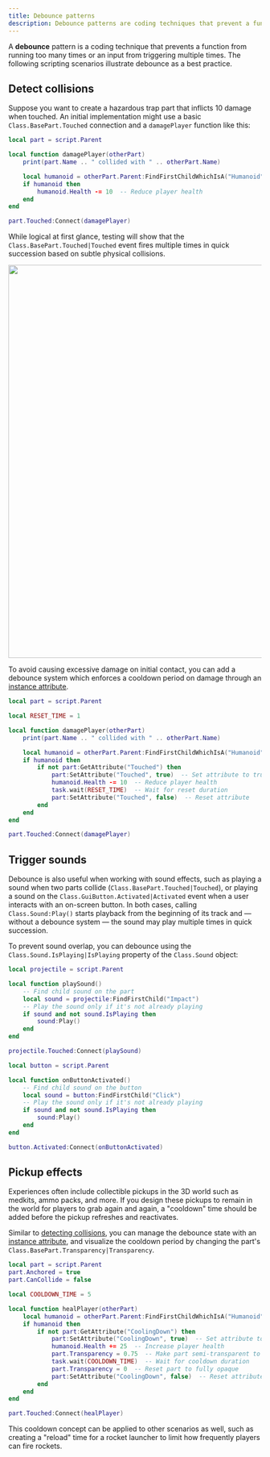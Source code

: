 ```yaml
---
title: Debounce patterns
description: Debounce patterns are coding techniques that prevent a function from running too many times.
---
```


A **debounce** pattern is a coding technique that prevents a function from running too many times or an input from triggering multiple times. The following scripting scenarios illustrate debounce as a best practice.

## Detect collisions

Suppose you want to create a hazardous trap part that inflicts 10 damage when touched. An initial implementation might use a basic `Class.BasePart.Touched` connection and a `damagePlayer` function like this:

```lua title="Script - Damage Player"
local part = script.Parent

local function damagePlayer(otherPart)
	print(part.Name .. " collided with " .. otherPart.Name)

	local humanoid = otherPart.Parent:FindFirstChildWhichIsA("Humanoid")
	if humanoid then
		humanoid.Health -= 10  -- Reduce player health
	end
end

part.Touched:Connect(damagePlayer)
```

While logical at first glance, testing will show that the `Class.BasePart.Touched|Touched` event fires multiple times in quick succession based on subtle physical collisions.

<img src="../assets/scripting/scripts/Touched-Event-No-Debounce.png" width="780" />

To avoid causing excessive damage on initial contact, you can add a debounce system which enforces a cooldown period on damage through an [instance attribute](../studio/properties.md#instance-attributes).

```lua title="Script - Damage Player Using Debounce" highlight="10, 11, 13, 14"
local part = script.Parent

local RESET_TIME = 1

local function damagePlayer(otherPart)
	print(part.Name .. " collided with " .. otherPart.Name)

	local humanoid = otherPart.Parent:FindFirstChildWhichIsA("Humanoid")
	if humanoid then
		if not part:GetAttribute("Touched") then
			part:SetAttribute("Touched", true)  -- Set attribute to true
			humanoid.Health -= 10  -- Reduce player health
			task.wait(RESET_TIME)  -- Wait for reset duration
			part:SetAttribute("Touched", false)  -- Reset attribute
		end
	end
end

part.Touched:Connect(damagePlayer)
```

## Trigger sounds

Debounce is also useful when working with sound effects, such as playing a sound when two parts collide (`Class.BasePart.Touched|Touched`), or playing a sound on the `Class.GuiButton.Activated|Activated` event when a user interacts with an on-screen button. In both cases, calling `Class.Sound:Play()` starts playback from the beginning of its track and&nbsp;&mdash; without a debounce system&nbsp;&mdash; the sound may play multiple times in quick succession.

To prevent sound overlap, you can debounce using the `Class.Sound.IsPlaying|IsPlaying` property of the `Class.Sound` object:

```lua title="Script - Play Collision Sound Using Debounce" highlight="5, 7-9"
local projectile = script.Parent

local function playSound()
	-- Find child sound on the part
	local sound = projectile:FindFirstChild("Impact")
	-- Play the sound only if it's not already playing
	if sound and not sound.IsPlaying then
		sound:Play()
	end
end

projectile.Touched:Connect(playSound)
```

```lua title="Script - Play Button Click Using Debounce" highlight="5, 7-9"
local button = script.Parent

local function onButtonActivated()
	-- Find child sound on the button
	local sound = button:FindFirstChild("Click")
	-- Play the sound only if it's not already playing
	if sound and not sound.IsPlaying then
		sound:Play()
	end
end

button.Activated:Connect(onButtonActivated)
```

## Pickup effects

Experiences often include collectible pickups in the 3D world such as medkits, ammo packs, and more. If you design these pickups to remain in the world for players to grab again and again, a "cooldown" time should be added before the pickup refreshes and reactivates.

Similar to [detecting collisions](#detect-collisions), you can manage the debounce state with an [instance attribute](../studio/properties.md#instance-attributes), and visualize the cooldown period by changing the part's `Class.BasePart.Transparency|Transparency`.

```lua title="Script - Health Pickup Using Debounce" highlight="10, 11, 13, 15-17"
local part = script.Parent
part.Anchored = true
part.CanCollide = false

local COOLDOWN_TIME = 5

local function healPlayer(otherPart)
	local humanoid = otherPart.Parent:FindFirstChildWhichIsA("Humanoid")
	if humanoid then
		if not part:GetAttribute("CoolingDown") then
			part:SetAttribute("CoolingDown", true)  -- Set attribute to true
			humanoid.Health += 25  -- Increase player health
			part.Transparency = 0.75  -- Make part semi-transparent to indicate cooldown state
			task.wait(COOLDOWN_TIME)  -- Wait for cooldown duration
			part.Transparency = 0  -- Reset part to fully opaque
			part:SetAttribute("CoolingDown", false)  -- Reset attribute
		end
	end
end

part.Touched:Connect(healPlayer)
```

<Alert severity="info">
This cooldown concept can be applied to other scenarios as well, such as creating a "reload" time for a rocket launcher to limit how frequently players can fire rockets.
</Alert>
